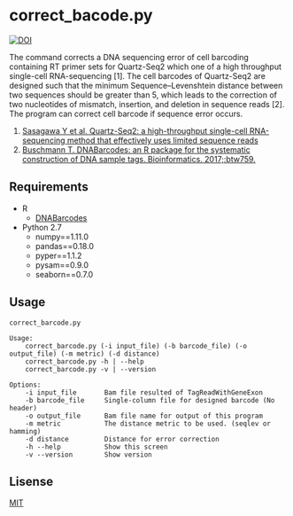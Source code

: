 # correct_bacode.py
[![DOI](https://zenodo.org/badge/DOI/10.5281/zenodo.1118222.svg)](https://doi.org/10.5281/zenodo.1118222)


The command corrects a DNA sequencing error of cell barcoding containing RT primer sets for Quartz-Seq2 which one of a high throughput single-cell RNA-sequencing [1]. The cell barcodes of Quartz-Seq2 are designed such that the minimum Sequence–Levenshtein distance between two sequences should be greater than 5, which leads to the correction of two nucleotides of mismatch, insertion, and deletion in sequence reads [2]. The program can correct cell barcode if sequence error occurs.

1. [Sasagawa Y et al. Quartz-Seq2: a high-throughput single-cell RNA-sequencing method that effectively uses limited sequence reads](https://www.biorxiv.org/content/early/2017/07/21/159384)
2. [Buschmann T. DNABarcodes: an R package for the systematic construction of DNA sample tags. Bioinformatics. 2017;:btw759.](https://academic.oup.com/bioinformatics/article/33/6/920/2804018)

## Requirements
* R
  * [DNABarcodes](https://bioconductor.org/packages/release/bioc/html/DNABarcodes.html)
* Python 2.7
  * numpy==1.11.0
  * pandas==0.18.0
  * pyper==1.1.2
  * pysam==0.9.0
  * seaborn==0.7.0

## Usage
```
correct_barcode.py

Usage:
    correct_barcode.py (-i input_file) (-b barcode_file) (-o output_file) (-m metric) (-d distance)
    correct_barcode.py -h | --help
    correct_barcode.py -v | --version

Options:
    -i input_file       Bam file resulted of TagReadWithGeneExon
    -b barcode_file     Single-column file for designed barcode (No header)
    -o output_file      Bam file name for output of this program
    -m metric           The distance metric to be used. (seqlev or hamming)
    -d distance         Distance for error correction
    -h --help           Show this screen
    -v --version        Show version
```

## Lisense
[MIT](https://raw.githubusercontent.com/rikenbit/correct_barcode/master/LICENSE)
